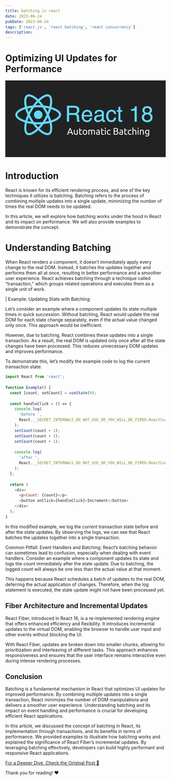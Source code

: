 ```yaml
---
title: batching in react
date: 2023-06-24
pubDate: 2023-06-24
tags: ['react.js', 'react batching', 'react concurrency']
description:
---
```


# Optimizing UI Updates for Performance

![Alt text](/images/batching-in-react.png)

# Introduction

React is known for its efficient rendering process, and one of the key techniques it utilizes is
batching. Batching refers to the process of combining multiple updates into a single update,
minimizing the number of times the real DOM needs to be updated.

In this article, we will explore how batching works under the hood in React and its impact on
performance. We will also provide examples to demonstrate the concept.

# Understanding Batching

When React renders a component, it doesn’t immediately apply every change to the real DOM. Instead,
it batches the updates together and performs them all at once, resulting in better performance and a
smoother user experience. React achieves batching through a technique called “transaction,” which
groups related operations and executes them as a single unit of work.

| Example: Updating State with Batching:

Let’s consider an example where a component updates its state multiple times in quick succession.
Without batching, React would update the real DOM for each state change separately, even if the
actual value changed only once. This approach would be inefficient.

However, due to batching, React combines these updates into a single transaction. As a result, the
real DOM is updated only once after all the state changes have been processed. This reduces
unnecessary DOM updates and improves performance.

To demonstrate this, let’s modify the example code to log the current transaction state:

```js
import React from 'react';

function Example() {
  const [count, setCount] = useState(0);

  const handleClick = () => {
    console.log(
      'before ',
      React.__SECRET_INTERNALS_DO_NOT_USE_OR_YOU_WILL_BE_FIRED.ReactCurrentOwner.currentDispatcher,
    );
    setCount(count + 1);
    setCount(count + 1);
    setCount(count + 1);

    console.log(
      'after ',
      React.__SECRET_INTERNALS_DO_NOT_USE_OR_YOU_WILL_BE_FIRED.ReactCurrentOwner.currentDispatcher,
    );
  };

  return (
    <div>
      <p>Count: {count}</p>
      <button onClick={handleClick}>Increment</button>
    </div>
  );
}
```

In this modified example, we log the current transaction state before and after the state updates.
By observing the logs, we can see that React batches the updates together into a single transaction.

Common Pitfall: Event Handlers and Batching: React’s batching behavior can sometimes lead to
confusion, especially when dealing with event handlers. Consider an example where a component
updates its state and logs the count immediately after the state update. Due to batching, the logged
count will always be one less than the actual value at that moment.

This happens because React schedules a batch of updates to the real DOM, deferring the actual
application of changes. Therefore, when the log statement is executed, the state update might not
have been processed yet.

## Fiber Architecture and Incremental Updates

React Fiber, introduced in React 16, is a re-implemented rendering engine that offers enhanced
efficiency and flexibility. It introduces incremental updates to the virtual DOM, enabling the
browser to handle user input and other events without blocking the UI.

With React Fiber, updates are broken down into smaller chunks, allowing for prioritization and
interleaving of different tasks. This approach enhances responsiveness and ensures that the user
interface remains interactive even during intense rendering processes.

## Conclusion

Batching is a fundamental mechanism in React that optimizes UI updates for improved performance. By
combining multiple updates into a single transaction, React minimizes the number of DOM
manipulations and delivers a smoother user experience. Understanding batching and its impact on
event handling and performance is crucial for developing efficient React applications.

In this article, we discussed the concept of batching in React, its implementation through
transactions, and its benefits in terms of performance. We provided examples to illustrate how
batching works and explained the significance of React Fiber’s incremental updates. By leveraging
batching effectively, developers can build highly performant and responsive React applications.

[For a Deeper Dive, Check the Original Post 🔗](https://medium.com/@akladyous/batching-in-react-cc0c323b3a1c)

Thank you for reading! ❤️
